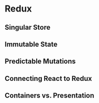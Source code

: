 # Redux


## Singular Store


## Immutable State


## Predictable Mutations


## Connecting React to Redux


## Containers vs. Presentation
